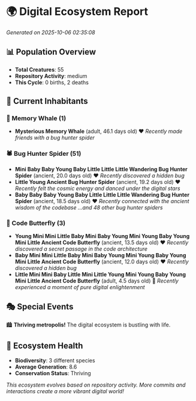 # 🌍 Digital Ecosystem Report
*Generated on 2025-10-06 02:35:08*

## 📊 Population Overview
- **Total Creatures**: 55
- **Repository Activity**: medium
- **This Cycle**: 0 births, 2 deaths

## 👥 Current Inhabitants

### 🐋 Memory Whale (1)
- **Mysterious Memory Whale** (adult, 46.1 days old) ❤️
  *Recently made friends with a bug hunter spider*

### 🕷️ Bug Hunter Spider (51)
- **Mini Baby Baby Young Baby Little Little Little Wandering Bug Hunter Spider** (ancient, 20.0 days old) ❤️
  *Recently discovered a hidden bug*
- **Little Young Ancient Bug Hunter Spider** (ancient, 19.2 days old) ❤️
  *Recently felt the cosmic energy and danced under the digital stars*
- **Baby Baby Baby Young Baby Little Little Little Wandering Bug Hunter Spider** (ancient, 18.5 days old) ❤️
  *Recently connected with the ancient wisdom of the codebase*
  *...and 48 other bug hunter spiders*

### 🦋 Code Butterfly (3)
- **Young Mini Mini Little Baby Mini Baby Young Mini Young Baby Young Mini Little Ancient Code Butterfly** (ancient, 13.5 days old) ❤️
  *Recently discovered a secret passage in the code architecture*
- **Baby Mini Mini Little Baby Mini Baby Young Mini Young Baby Young Mini Little Ancient Code Butterfly** (ancient, 12.0 days old) ❤️
  *Recently discovered a hidden bug*
- **Little Mini Mini Baby Little Mini Little Young Mini Young Baby Young Mini Little Ancient Code Butterfly** (adult, 4.5 days old) 💚
  *Recently experienced a moment of pure digital enlightenment*

## 🎭 Special Events

🏙️ **Thriving metropolis!** The digital ecosystem is bustling with life.

## 🔬 Ecosystem Health
- **Biodiversity**: 3 different species
- **Average Generation**: 8.6
- **Conservation Status**: Thriving

*This ecosystem evolves based on repository activity. More commits and interactions create a more vibrant digital world!*